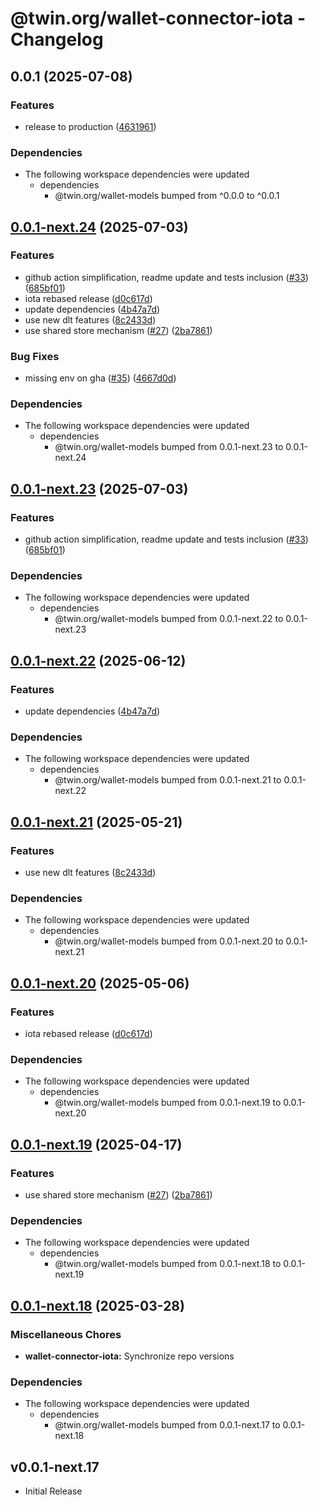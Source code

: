 # @twin.org/wallet-connector-iota - Changelog

## 0.0.1 (2025-07-08)


### Features

* release to production ([4631961](https://github.com/twinfoundation/wallet/commit/4631961bf9c8cf82ffd0c8dd2a7d750456bbab39))


### Dependencies

* The following workspace dependencies were updated
  * dependencies
    * @twin.org/wallet-models bumped from ^0.0.0 to ^0.0.1

## [0.0.1-next.24](https://github.com/twinfoundation/wallet/compare/wallet-connector-iota-v0.0.1-next.23...wallet-connector-iota-v0.0.1-next.24) (2025-07-03)


### Features

* github action simplification, readme update and tests inclusion ([#33](https://github.com/twinfoundation/wallet/issues/33)) ([685bf01](https://github.com/twinfoundation/wallet/commit/685bf010c4276a37cb85c22762cbdbe3fe7cdc1a))
* iota rebased release ([d0c617d](https://github.com/twinfoundation/wallet/commit/d0c617d894f3663f7c80f7d53d2da858a0bd64f0))
* update dependencies ([4b47a7d](https://github.com/twinfoundation/wallet/commit/4b47a7d900d72d1502d6db54cb391a954818478b))
* use new dlt features ([8c2433d](https://github.com/twinfoundation/wallet/commit/8c2433dff71a8b49861d21809808abebb724ad4a))
* use shared store mechanism ([#27](https://github.com/twinfoundation/wallet/issues/27)) ([2ba7861](https://github.com/twinfoundation/wallet/commit/2ba7861a2a610cf83396a3285c7bbaebe5a31551))


### Bug Fixes

* missing env on gha ([#35](https://github.com/twinfoundation/wallet/issues/35)) ([4667d0d](https://github.com/twinfoundation/wallet/commit/4667d0d09d3af8b5bb29beca718fa6fad4ab9ed0))


### Dependencies

* The following workspace dependencies were updated
  * dependencies
    * @twin.org/wallet-models bumped from 0.0.1-next.23 to 0.0.1-next.24

## [0.0.1-next.23](https://github.com/twinfoundation/wallet/compare/wallet-connector-iota-v0.0.1-next.22...wallet-connector-iota-v0.0.1-next.23) (2025-07-03)


### Features

* github action simplification, readme update and tests inclusion ([#33](https://github.com/twinfoundation/wallet/issues/33)) ([685bf01](https://github.com/twinfoundation/wallet/commit/685bf010c4276a37cb85c22762cbdbe3fe7cdc1a))


### Dependencies

* The following workspace dependencies were updated
  * dependencies
    * @twin.org/wallet-models bumped from 0.0.1-next.22 to 0.0.1-next.23

## [0.0.1-next.22](https://github.com/twinfoundation/wallet/compare/wallet-connector-iota-v0.0.1-next.21...wallet-connector-iota-v0.0.1-next.22) (2025-06-12)


### Features

* update dependencies ([4b47a7d](https://github.com/twinfoundation/wallet/commit/4b47a7d900d72d1502d6db54cb391a954818478b))


### Dependencies

* The following workspace dependencies were updated
  * dependencies
    * @twin.org/wallet-models bumped from 0.0.1-next.21 to 0.0.1-next.22

## [0.0.1-next.21](https://github.com/twinfoundation/wallet/compare/wallet-connector-iota-v0.0.1-next.20...wallet-connector-iota-v0.0.1-next.21) (2025-05-21)


### Features

* use new dlt features ([8c2433d](https://github.com/twinfoundation/wallet/commit/8c2433dff71a8b49861d21809808abebb724ad4a))


### Dependencies

* The following workspace dependencies were updated
  * dependencies
    * @twin.org/wallet-models bumped from 0.0.1-next.20 to 0.0.1-next.21

## [0.0.1-next.20](https://github.com/twinfoundation/wallet/compare/wallet-connector-iota-v0.0.1-next.19...wallet-connector-iota-v0.0.1-next.20) (2025-05-06)


### Features

* iota rebased release ([d0c617d](https://github.com/twinfoundation/wallet/commit/d0c617d894f3663f7c80f7d53d2da858a0bd64f0))


### Dependencies

* The following workspace dependencies were updated
  * dependencies
    * @twin.org/wallet-models bumped from 0.0.1-next.19 to 0.0.1-next.20

## [0.0.1-next.19](https://github.com/twinfoundation/wallet/compare/wallet-connector-iota-v0.0.1-next.18...wallet-connector-iota-v0.0.1-next.19) (2025-04-17)


### Features

* use shared store mechanism ([#27](https://github.com/twinfoundation/wallet/issues/27)) ([2ba7861](https://github.com/twinfoundation/wallet/commit/2ba7861a2a610cf83396a3285c7bbaebe5a31551))


### Dependencies

* The following workspace dependencies were updated
  * dependencies
    * @twin.org/wallet-models bumped from 0.0.1-next.18 to 0.0.1-next.19

## [0.0.1-next.18](https://github.com/twinfoundation/wallet/compare/wallet-connector-iota-v0.0.1-next.17...wallet-connector-iota-v0.0.1-next.18) (2025-03-28)


### Miscellaneous Chores

* **wallet-connector-iota:** Synchronize repo versions


### Dependencies

* The following workspace dependencies were updated
  * dependencies
    * @twin.org/wallet-models bumped from 0.0.1-next.17 to 0.0.1-next.18

## v0.0.1-next.17

- Initial Release
